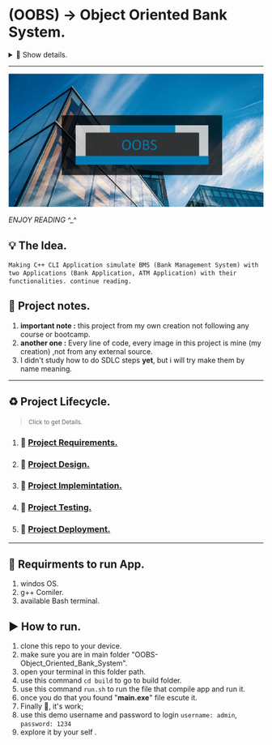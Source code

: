 # **(OOBS)** -> Object Oriented Bank System.

<details>

<summary>🎫 Show details.</summary>

| Project details  |           |
| ------------     | --------- |
| Developer    :   | Kareem    |
| Prog lang    :   | C++       |
| Version      :   | v2.0.0    |
| Starting Date:   | 9th-4-2024|

</details>

***
<img src="./doc/imgs/ProjectCover.png" alt="-> project cover, project logo">

*ENJOY READING ^_^*

## 💡 The Idea.
    Making C++ CLI Application simulate BMS (Bank Management System) with two Applications (Bank Application, ATM Application) with their functionalities. continue reading.

## 📝 Project notes.

1. **important note :** this project from my own creation not following any course or bootcamp.
2. **another one :** Every line of code, every image in this project is mine (my creation) ,not from any external source.
3. I didn't study how to do SDLC steps **yet**, but i will try make them by name meaning.

***

## ♻ Project Lifecycle.

> <small>Click to get Details.</small> 

1. ### 📜 [Project Requirements.](./doc/1-Requirments/requirments.md)
2. ### 🎨 [Project Design.](./doc/2-Design/design.md)
3. ### 🧰 [Project Implemintation.](./doc/3-Implemintation/implemintation.md)
4. ### 🧪 [Project Testing.](./doc/4-Testing/testing.md)
4. ### 🚀 [Project Deployment.](./doc/4-Deployment/deployment.md)

<hr>

## 🔑 Requirments to run App.
1. windos OS.
2. g++ Comiler.
3. available Bash terminal.

## ▶ How to run.

1. clone this repo to your device.
2. make sure you are in main folder "OOBS-Object_Oriented_Bank_System".
3. open your terminal in this folder path.
4. use this command `cd build` to go to build folder.
5. use this command `run.sh` to run the file that compile app and run it.
6. once you do that you found "**main.exe**" file escute it.
7. Finally 🎉, it's work;
9. use this demo username and password to login `username: admin`, `password: 1234`
8. explore it by your self .

##